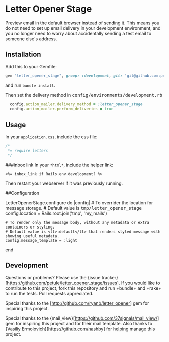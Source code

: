 # Letter Opener Stage

Preview email in the default browser instead of sending it. This means you do not need to set up email delivery in your development environment, and you no longer need to worry about accidentally sending a test email to someone else's address.

## Installation

Add this to your Gemfile:

```ruby
gem "letter_opener_stage", group: :development, git: 'git@github.com:petule/letter_opener_stage.git'
```

and run `bundle install`.

Then set the delivery method in <tt>config/environments/development.rb</tt>

```config/environments/development.rb
  config.action_mailer.delivery_method = :letter_opener_stage
  config.action_mailer.perform_deliveries = true
```  

## Usage

In your `application.css`, include the css file:

```css
/*
 *= require letters
 */
```

###inbox link
In your `*html*`, include the helper link:

```*html*
<%= inbox_link if Rails.env.development? %>
```

Then restart your webserver if it was previously running.


##Configuration

  LetterOpenerStage.configure do |config|
    # To overrider the location for message storage.
    # Default value is <tt>tmp/letter_opener_stage</tt>
    config.location = Rails.root.join('tmp', 'my_mails')

    # To render only the message body, without any metadata or extra containers or styling.
    # Default value is <tt>:default</tt> that renders styled message with showing useful metadata.
    config.message_template = :light
  end


## Development

Questions or problems? Please use the {issue tracker}[https://github.com/petule/letter_opener_stage/issues]. If you would like to contribute to this project, fork this repository and run +bundle+ and +rake+ to run the tests. Pull requests appreciated.

Special thanks to the [http://github.com/ryanb/letter_opener] gem for inspiring this project.

Special thanks to the {mail_view}[https://github.com/37signals/mail_view/] gem for inspiring this project and for their mail template. Also thanks to {Vasiliy Ermolovich}[https://github.com/nashby] for helping manage this project.

